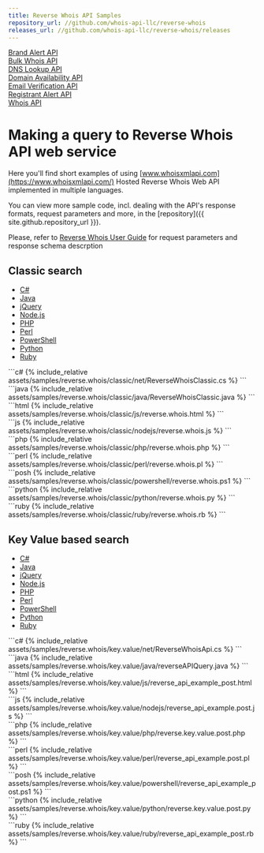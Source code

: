 ```yaml
---
title: Reverse Whois API Samples
repository_url: //github.com/whois-api-llc/reverse-whois
releases_url: //github.com/whois-api-llc/reverse-whois/releases
---
```

<div class="toc">
    <a class="button" href="./brand-alert"><div class="toc-item">Brand Alert API</div></a>
	<a class="button" href="./bulk-whois"><div class="toc-item">Bulk Whois API</div></a>
	<a class="button" href="./dns-lookup"><div class="toc-item">DNS Lookup API</div></a>
    <a class="button" href="./domain-availability"><div class="toc-item">Domain Availability API</div></a>
	<a class="button" href="./email-verification"><div class="toc-item">Email Verification API</div></a>
    <a class="button" href="./registration-alert"><div class="toc-item">Registrant Alert API</div></a>
    <a class="button" href="./"><div class="toc-item">Whois API</div></a>
</div>

# Making a query to Reverse Whois API web service


Here you'll find short examples of using
[www.whoisxmlapi.com](https://www.whoisxmlapi.com/) Hosted Reverse Whois Web API
implemented in multiple languages.

You can view more sample code, incl. dealing with the API's response formats,
request parameters and more, in the
[repository]({{ site.github.repository_url }}).


Please, refer to
[Reverse Whois User Guide](https://www.whoisxmlapi.com/reverse-whois-api-guide.php) for
request parameters and response schema descrption

## Classic search

<ul id="profileTabs" class="nav nav-tabs" role="tablist">
    <li class="active"><a href="#csharp" data-toggle="tab">C#</a></li>
    <li><a href="#java" data-toggle="tab">Java</a></li>
    <li><a href="#jquery" data-toggle="tab">jQuery</a></li>
    <li><a href="#nodejs" data-toggle="tab">Node.js</a></li>
    <li><a href="#php" data-toggle="tab">PHP</a></li>
    <li><a href="#perl" data-toggle="tab">Perl</a></li>
    <li><a href="#powershell" data-toggle="tab">PowerShell</a></li>
    <li><a href="#python" data-toggle="tab">Python</a></li>
    <li><a href="#ruby" data-toggle="tab">Ruby</a></li>
</ul>

<div class="tab-content">

<div role="tabpanel" class="tab-pane active" id="csharp">
<div class="container-fluid" markdown="1"> 
```c#
{% include_relative assets/samples/reverse.whois/classic/net/ReverseWhoisClassic.cs %}
```
</div>
</div>

<div role="tabpanel" class="tab-pane" id="java">
<div class="container-fluid" markdown="1"> 
```java
{% include_relative assets/samples/reverse.whois/classic/java/ReverseWhoisClassic.java %}
```
</div>
</div>

<div role="tabpanel" class="tab-pane" id="jquery">
<div class="container-fluid" markdown="1">
```html
{% include_relative assets/samples/reverse.whois/classic/js/reverse.whois.html %}
```
</div>
</div>

<div role="tabpanel" class="tab-pane" id="nodejs">
<div class="container-fluid" markdown="1">
```js
{% include_relative assets/samples/reverse.whois/classic/nodejs/reverse.whois.js %}
```
</div>
</div>

<div role="tabpanel" class="tab-pane" id="php">
<div class="container-fluid" markdown="1">
```php
{% include_relative assets/samples/reverse.whois/classic/php/reverse.whois.php %}
```
</div>
</div>

<div role="tabpanel" class="tab-pane" id="perl">
<div class="container-fluid" markdown="1">
```perl
{% include_relative assets/samples/reverse.whois/classic/perl/reverse.whois.pl %}
```
</div>
</div>

<div role="tabpanel" class="tab-pane" id="powershell">
<div class="container-fluid" markdown="1">
```posh
{% include_relative assets/samples/reverse.whois/classic/powershell/reverse.whois.ps1 %}
```
</div>
</div>

<div role="tabpanel" class="tab-pane" id="python">
<div class="container-fluid" markdown="1">
```python
{% include_relative assets/samples/reverse.whois/classic/python/reverse.whois.py %}
```
</div>
</div>

<div role="tabpanel" class="tab-pane" id="ruby">
<div class="container-fluid" markdown="1">
```ruby
{% include_relative assets/samples/reverse.whois/classic/ruby/reverse.whois.rb %}
```
</div>
</div>

</div>


## Key Value based search

<ul id="profileTabs" class="nav nav-tabs" role="tablist">
    <li class="active"><a href="#csharp-key" data-toggle="tab">C#</a></li>
    <li><a href="#java-key" data-toggle="tab">Java</a></li>
    <li><a href="#jquery-key" data-toggle="tab">jQuery</a></li>
    <li><a href="#nodejs-key" data-toggle="tab">Node.js</a></li>
    <li><a href="#php-key" data-toggle="tab">PHP</a></li>
    <li><a href="#perl-key" data-toggle="tab">Perl</a></li>
    <li><a href="#powershell-key" data-toggle="tab">PowerShell</a></li>
    <li><a href="#python-key" data-toggle="tab">Python</a></li>
    <li><a href="#ruby-key" data-toggle="tab">Ruby</a></li>
</ul>

<div class="tab-content">

<div role="tabpanel" class="tab-pane active" id="csharp-key">
<div class="container-fluid" markdown="1"> 
```c#
{% include_relative assets/samples/reverse.whois/key.value/net/ReverseWhoisApi.cs %}
```
</div>
</div>

<div role="tabpanel" class="tab-pane" id="java-key">
<div class="container-fluid" markdown="1"> 
```java
{% include_relative assets/samples/reverse.whois/key.value/java/reverseAPIQuery.java %}
```
</div>
</div>

<div role="tabpanel" class="tab-pane" id="jquery-key">
<div class="container-fluid" markdown="1">
```html
{% include_relative assets/samples/reverse.whois/key.value/js/reverse_api_example_post.html %}
```
</div>
</div>

<div role="tabpanel" class="tab-pane" id="nodejs-key">
<div class="container-fluid" markdown="1">
```js
{% include_relative assets/samples/reverse.whois/key.value/nodejs/reverse_api_example.post.js %}
```
</div>
</div>

<div role="tabpanel" class="tab-pane" id="php-key">
<div class="container-fluid" markdown="1">
```php
{% include_relative assets/samples/reverse.whois/key.value/php/reverse.key.value.post.php %}
```
</div>
</div>

<div role="tabpanel" class="tab-pane" id="perl-key">
<div class="container-fluid" markdown="1">
```perl
{% include_relative assets/samples/reverse.whois/key.value/perl/reverse_api_example.post.pl %}
```
</div>
</div>

<div role="tabpanel" class="tab-pane" id="powershell-key">
<div class="container-fluid" markdown="1">
```posh
{% include_relative assets/samples/reverse.whois/key.value/powershell/reverse_api_example_post.ps1 %}
```
</div>
</div>

<div role="tabpanel" class="tab-pane" id="python-key">
<div class="container-fluid" markdown="1">
```python
{% include_relative assets/samples/reverse.whois/key.value/python/reverse.key.value.post.py %}
```
</div>
</div>

<div role="tabpanel" class="tab-pane" id="ruby-key">
<div class="container-fluid" markdown="1">
```ruby
{% include_relative assets/samples/reverse.whois/key.value/ruby/reverse_api_example_post.rb %}
```
</div>
</div>

</div>
